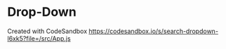 # Drop-Down
Created with CodeSandbox
https://codesandbox.io/s/search-dropdown-l6xk5?file=/src/App.js
